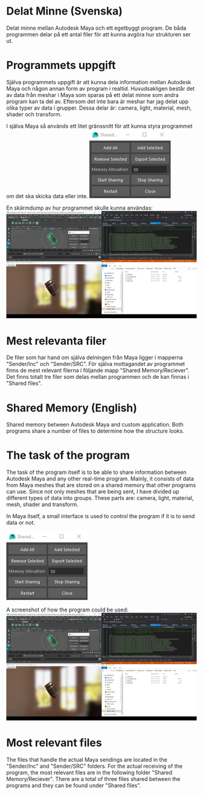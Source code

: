 # Delat Minne (Svenska)
Delat minne mellan Autodesk Maya och ett egetbyggt program. De båda programmen delar på ett antal filer för att kunna avgöra hur strukturen ser ut.

# Programmets uppgift
Själva programmets uppgift är att kunna dela information mellan Autodesk Maya och någon annan form av program i realtid. Huvudsakligen består det av data från meshar i Maya som sparas på ett delat minne som andra program kan ta del av. Eftersom det inte bara är meshar har jag delat upp olika typer av data i grupper. Dessa delar är: camera, light, material, mesh, shader och transform.

I själva Maya så används ett litet gränssnitt för att kunna styra programmet om det ska skicka data eller inte. ![Image 5](Images/Shared_Memory_5.png?raw=true "Iamge 5")

En skärmdump av hur programmet skulle kunna användas: ![Image 1](Images/Shared_Memory_1.png?raw=true "Iamge 1")

# Mest relevanta filer
De filer som har hand om själva delningen från Maya ligger i mapperna "Sender/Inc" och "Sender/SRC". För själva mottagandet av programmet finns de mest relevant filerna i följande mapp "Shared Memory/Reciever". Det finns totalt tre filer som delas mellan programmen och de kan finnas i "Shared files".

# Shared Memory (English)
Shared memory between Autodesk Maya and custom application. Both programs share a number of files to determine how the structure looks.

# The task of the program
The task of the program itself is to be able to share information between Autodesk Maya and any other real-time program. Mainly, it consists of data from Maya meshes that are stored on a shared memory that other programs can use. Since not only meshes that are being sent, I have divided up different types of data into groups. These parts are: camera, light, material, mesh, shader and transform.

In Maya itself, a small interface is used to control the program if it is to send data or not. 

![Image 5](Images/Shared_Memory_5.png?raw=true "Iamge 5")

A screenshot of how the program could be used: ![Image 1](Images/Shared_Memory_1.png?raw=true "Iamge 1")

# Most relevant files
The files that handle the actual Maya sendings are located in the "Sender/Inc" and "Sender/SRC" folders. For the actual receiving of the program, the most relevant files are in the following folder "Shared Memory/Reciever". There are a total of three files shared between the programs and they can be found under "Shared files".
